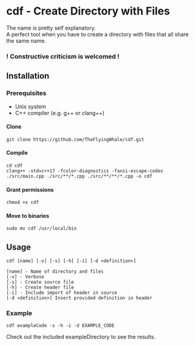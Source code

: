 # cdf - Create Directory with Files

The name is pretty self explanatory.
<br>
A perfect tool when you have to create a directory with files that all share the same name.

### ! Constructive criticism is welcomed !

## Installation

### Prerequisites

<ul>
<li> Unix system
<li> C++ compiler (e.g. g++ or clang++)
</ul>

#### Clone

```
git clone https://github.com/TheFlyingWhale/cdf.git
```

#### Compile

```
cd cdf
clang++ -std=c++17 -fcolor-diagnostics -fansi-escape-codes ./src/main.cpp ./src/**/*.cpp ./src/**/**/*.cpp -o cdf
```

#### Grant permissions

```
chmod +x cdf
```

#### Move to binaries

```
sudo mv cdf /usr/local/bin
```

## Usage

```
cdf [name] [-v] [-s] [-h] [-i] [-d <definition>]

[name] - Name of directory and files
[-v] - Verbose
[-s] - Create source file
[-h] - Create header file
[-i] - Include import of header in source
[-d <definition>] Insert provided definition in header
```

### Example

```
cdf exampleCode -s -h -i -d EXAMPLE_CODE
```

Check out the included exampleDirectory to see the results.
